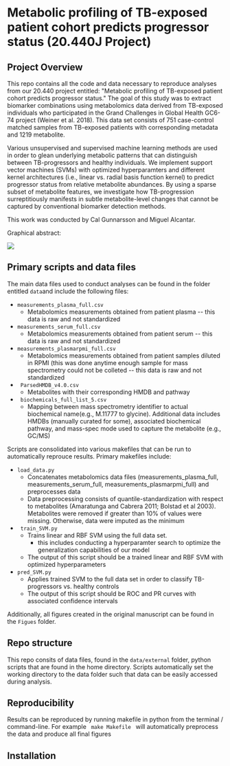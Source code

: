 # Metabolic profiling of TB-exposed patient cohort predicts progressor status (20.440J Project)

## Project Overview
This repo contains all the code and data necessary to reproduce analyses from our 20.440 project entitled: "Metabolic profiling of TB-exposed patient cohort predicts progressor status." The goal of this study was to extract biomarker combinations using metabolomics data derived from TB-exposed individuals who participated in the Grand Challenges in Global Health GC6-74 project (Weiner et al. 2018). This data set consists of 751 case-control matched samples from TB-exposed patients with corresponding metadata and 1219 metabolite.

Various unsupervised and supervised machine learning methods are used in order to glean underlying metabolic patterns that can distinguish between TB-progressors and healthy individuals. We implement support vector machines (SVMs) with optimized hyperparamters and different kernel architectures (i.e., linear vs. radial basis function kernel) to predict progressor status from relative metabolite abundances. By using a sparse subset of metabolite features, we investigate how TB-progression surreptitiously manifests in subtle metabolite-level changes that cannot be captured by conventional biomarker detection methods.

This work was conducted by Cal Gunnarsson and Miguel Alcantar.

Graphical abstract:

![](Figures/TB_omics_graphical_abstract.png)

## Primary scripts and data files

The main data files used to conduct analyses can be found in the folder entitled <code>data</code>and include the following files:

* <code>measurements_plasma_full.csv </code>
    * Metabolomics measurements obtained from patient plasma -- this data is raw and not standardized
* <code>measurements_serum_full.csv </code>
    *   Metabolomics measurements obtained from patient serum -- this data is raw and not standardized
* <code>measurements_plasmarpmi_full.csv </code>
    *  Metabolomics measurements obtained from patient samples diluted in RPMI (this was done anytime enough sample for mass spectrometry could not be colleted -- this data is raw and not standardized
* <code> ParsedHMDB_v4.0.csv </code>
    *  Metabolites with their corresponding HMDB and pathway
* <code> biochemicals_full_list_5.csv</code>
    * Mapping between mass spectrometry identifier to actual biochemical name(e.g., M.11777 to glycine). Additional data includes HMDBs (manually curated for some), associated biochemical pathway, and mass-spec mode used to capture the metabolite (e.g., GC/MS)

Scripts are consolidated into various makefiles that can be run to automatically reprouce results. Primary makefiles include:
* <code>load_data.py </code>
    * Concatenates metabolomics data files (measurements_plasma_full, measurements_serum_full, measurements_plasmarpmi_full) and preprocesses data
    * Data preprocessing consists of quantile-standardization with respect to metabolites (Amaratunga and Cabrera 2011; Bolstad et al 2003). Metabolites were removed if greater than 10% of values were missing. Otherwise, data were imputed as the minimum
* <code> train_SVM.py </code>
   * Trains linear and RBF SVM using the full data set. 
      * this includes conducting a hyperparamter search to optimize the generalization capabilities of our model
   * The output of this script should be a trained linear and RBF SVM with optimized hyperparameters
* <code>pred_SVM.py</code>
   * Applies trained SVM to the full data set in order to classify TB-progressors vs. healthy controls
   * The output of this script should be ROC and PR curves with associated confidence intervals
   
Additionally, all figures created in the original manuscript can be found in the <code>Figues</code> folder.
    

## Repo structure

This repo consits of data files, found in the <code>data/external</code> folder, python scripts that are found in the home directory. Scripts automatically set the working directory to the data folder such that data can be easily accessed during analysis. 

## Reproducibility 

Results can be reproduced by running makefile in python from the terminal / command-line. For example <code> make Makefile </code> will automatically preprocess the data and produce all final figures

## Installation
